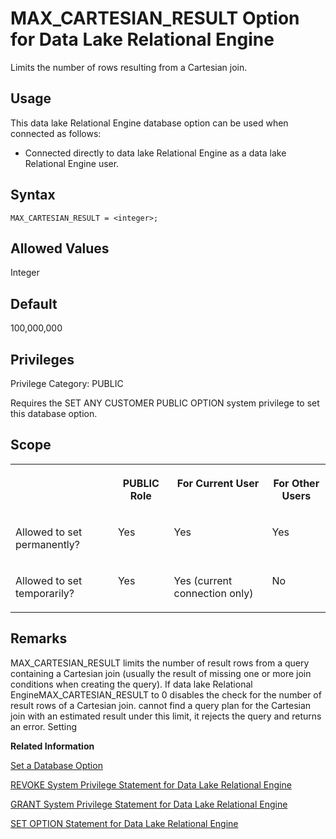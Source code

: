 <!-- loioa63d6acb84f21015b360dbd872a144c9 -->

# MAX\_CARTESIAN\_RESULT Option for Data Lake Relational Engine 

Limits the number of rows resulting from a Cartesian join.



<a name="loioa63d6acb84f21015b360dbd872a144c9__section_d3p_24q_znb"/>

## Usage

This data lake Relational Engine database option can be used when connected as follows:

-   Connected directly to data lake Relational Engine as a data lake Relational Engine user.



<a name="loioa63d6acb84f21015b360dbd872a144c9__section_zx3_g24_hrb"/>

## Syntax

```
MAX_CARTESIAN_RESULT = <integer>;
```



<a name="loioa63d6acb84f21015b360dbd872a144c9__iq_refso_710"/>

## Allowed Values

Integer



<a name="loioa63d6acb84f21015b360dbd872a144c9__iq_refso_711"/>

## Default

100,000,000



<a name="loioa63d6acb84f21015b360dbd872a144c9__section_fgs_dy3_3qb"/>

## Privileges

Privilege Category: PUBLIC

Requires the SET ANY CUSTOMER PUBLIC OPTION system privilege to set this database option.



<a name="loioa63d6acb84f21015b360dbd872a144c9__iq_refso_712"/>

## Scope


<table>
<tr>
<th valign="top">

 

</th>
<th valign="top">

PUBLIC Role

</th>
<th valign="top">

For Current User

</th>
<th valign="top">

For Other Users

</th>
</tr>
<tr>
<td valign="top">

Allowed to set permanently?

</td>
<td valign="top">

Yes

</td>
<td valign="top">

Yes

</td>
<td valign="top">

Yes

</td>
</tr>
<tr>
<td valign="top">

Allowed to set temporarily?

</td>
<td valign="top">

Yes

</td>
<td valign="top">

Yes \(current connection only\)

</td>
<td valign="top">

No

</td>
</tr>
</table>



<a name="loioa63d6acb84f21015b360dbd872a144c9__iq_refso_713"/>

## Remarks

MAX\_CARTESIAN\_RESULT limits the number of result rows from a query containing a Cartesian join \(usually the result of missing one or more join conditions when creating the query\). If data lake Relational EngineMAX\_CARTESIAN\_RESULT to 0 disables the check for the number of result rows of a Cartesian join. cannot find a query plan for the Cartesian join with an estimated result under this limit, it rejects the query and returns an error. Setting

**Related Information**  


[Set a Database Option](set-a-database-option-0dcb893.md "You set options with the SET OPTION statement.")

[REVOKE System Privilege Statement for Data Lake Relational Engine](../080-sql-statements/revoke-system-privilege-statement-for-data-lake-relational-engine-a3eadda.md "Removes specific system privileges from specific users and the right to administer the privilege.")

[GRANT System Privilege Statement for Data Lake Relational Engine](../080-sql-statements/grant-system-privilege-statement-for-data-lake-relational-engine-a3dfcb0.md "Grants specific system privileges to users or roles, with or without administrative rights.")

[SET OPTION Statement for Data Lake Relational Engine](../080-sql-statements/set-option-statement-for-data-lake-relational-engine-a625da7.md "Changes options that affect the behavior of the database and its compatibility with Transact-SQL. Setting the value of an option can change the behavior for all users or an individual user, in either a temporary or permanent scope.")

